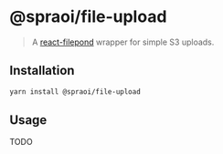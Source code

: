 # @spraoi/file-upload

> A [react-filepond](https://github.com/pqina/react-filepond) wrapper for simple
> S3 uploads.

## Installation

```bash
yarn install @spraoi/file-upload
```

## Usage

TODO

